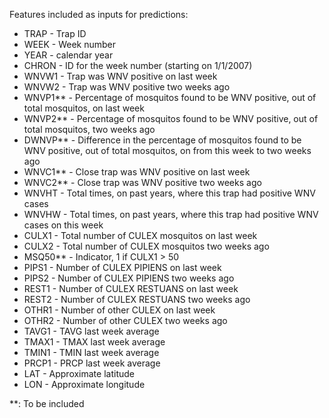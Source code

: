Features included as inputs for predictions:
- TRAP - Trap ID
- WEEK - Week number
- YEAR - calendar year
- CHRON - ID for the week number (starting on 1/1/2007)
- WNVW1 - Trap was WNV positive on last week
- WNVW2 - Trap was WNV positive two weeks ago
- WNVP1** - Percentage of mosquitos found to be WNV positive, out of total mosquitos, on last week
- WNVP2** - Percentage of mosquitos found to be WNV positive, out of total mosquitos, two weeks ago
- DWNVP** - Difference in the percentage of mosquitos found to be WNV positive, out of total mosquitos, on from this week to two weeks ago
- WNVC1** - Close trap was WNV positive on last week
- WNVC2** - Close trap was WNV positive two weeks ago
- WNVHT - Total times, on past years, where this trap had positive WNV cases
- WNVHW - Total times, on past years, where this trap had positive WNV cases on this week
- CULX1 - Total number of CULEX mosquitos on last week
- CULX2 - Total number of CULEX mosquitos two weeks ago
- MSQ50** - Indicator, 1 if CULX1 > 50
- PIPS1 - Number of CULEX PIPIENS on last week
- PIPS2 - Number of CULEX PIPIENS two weeks ago
- REST1 - Number of CULEX RESTUANS on last week
- REST2 - Number of CULEX RESTUANS two weeks ago
- OTHR1 - Number of other CULEX on last week
- OTHR2 - Number of other CULEX two weeks ago
- TAVG1 - TAVG last week average
- TMAX1 - TMAX last week average
- TMIN1 - TMIN last week average
- PRCP1 - PRCP last week average
- LAT - Approximate latitude
- LON - Approximate longitude

**: To be included